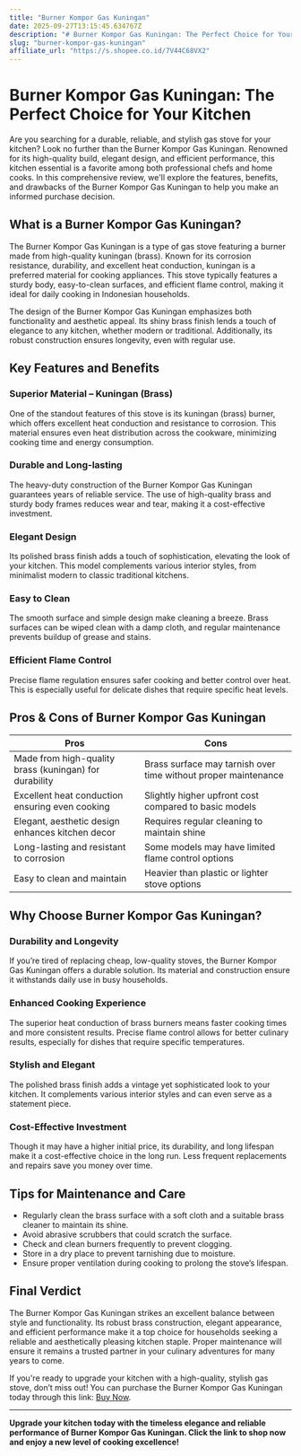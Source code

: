 ```yaml
---
title: "Burner Kompor Gas Kuningan"
date: 2025-09-27T13:15:45.634767Z
description: "# Burner Kompor Gas Kuningan: The Perfect Choice for Your Kitchen..."
slug: "burner-kompor-gas-kuningan"
affiliate_url: "https://s.shopee.co.id/7V44C68VX2"
---
```

# Burner Kompor Gas Kuningan: The Perfect Choice for Your Kitchen

Are you searching for a durable, reliable, and stylish gas stove for your kitchen? Look no further than the Burner Kompor Gas Kuningan. Renowned for its high-quality build, elegant design, and efficient performance, this kitchen essential is a favorite among both professional chefs and home cooks. In this comprehensive review, we'll explore the features, benefits, and drawbacks of the Burner Kompor Gas Kuningan to help you make an informed purchase decision.

## What is a Burner Kompor Gas Kuningan?

The Burner Kompor Gas Kuningan is a type of gas stove featuring a burner made from high-quality kuningan (brass). Known for its corrosion resistance, durability, and excellent heat conduction, kuningan is a preferred material for cooking appliances. This stove typically features a sturdy body, easy-to-clean surfaces, and efficient flame control, making it ideal for daily cooking in Indonesian households.

The design of the Burner Kompor Gas Kuningan emphasizes both functionality and aesthetic appeal. Its shiny brass finish lends a touch of elegance to any kitchen, whether modern or traditional. Additionally, its robust construction ensures longevity, even with regular use.

## Key Features and Benefits

### Superior Material – Kuningan (Brass)

One of the standout features of this stove is its kuningan (brass) burner, which offers excellent heat conduction and resistance to corrosion. This material ensures even heat distribution across the cookware, minimizing cooking time and energy consumption.

### Durable and Long-lasting

The heavy-duty construction of the Burner Kompor Gas Kuningan guarantees years of reliable service. The use of high-quality brass and sturdy body frames reduces wear and tear, making it a cost-effective investment.

### Elegant Design

Its polished brass finish adds a touch of sophistication, elevating the look of your kitchen. This model complements various interior styles, from minimalist modern to classic traditional kitchens.

### Easy to Clean

The smooth surface and simple design make cleaning a breeze. Brass surfaces can be wiped clean with a damp cloth, and regular maintenance prevents buildup of grease and stains.

### Efficient Flame Control

Precise flame regulation ensures safer cooking and better control over heat. This is especially useful for delicate dishes that require specific heat levels.

## Pros & Cons of Burner Kompor Gas Kuningan

| Pros | Cons |
|-------------------------|----------------------------|
| Made from high-quality brass (kuningan) for durability | Brass surface may tarnish over time without proper maintenance |
| Excellent heat conduction ensuring even cooking | Slightly higher upfront cost compared to basic models |
| Elegant, aesthetic design enhances kitchen decor | Requires regular cleaning to maintain shine |
| Long-lasting and resistant to corrosion | Some models may have limited flame control options |
| Easy to clean and maintain | Heavier than plastic or lighter stove options |

## Why Choose Burner Kompor Gas Kuningan?

### Durability and Longevity

If you’re tired of replacing cheap, low-quality stoves, the Burner Kompor Gas Kuningan offers a durable solution. Its material and construction ensure it withstands daily use in busy households.

### Enhanced Cooking Experience

The superior heat conduction of brass burners means faster cooking times and more consistent results. Precise flame control allows for better culinary results, especially for dishes that require specific temperatures.

### Stylish and Elegant

The polished brass finish adds a vintage yet sophisticated look to your kitchen. It complements various interior styles and can even serve as a statement piece.

### Cost-Effective Investment

Though it may have a higher initial price, its durability, and long lifespan make it a cost-effective choice in the long run. Less frequent replacements and repairs save you money over time.

## Tips for Maintenance and Care

- Regularly clean the brass surface with a soft cloth and a suitable brass cleaner to maintain its shine.
- Avoid abrasive scrubbers that could scratch the surface.
- Check and clean burners frequently to prevent clogging.
- Store in a dry place to prevent tarnishing due to moisture.
- Ensure proper ventilation during cooking to prolong the stove’s lifespan.

## Final Verdict

The Burner Kompor Gas Kuningan strikes an excellent balance between style and functionality. Its robust brass construction, elegant appearance, and efficient performance make it a top choice for households seeking a reliable and aesthetically pleasing kitchen staple. Proper maintenance will ensure it remains a trusted partner in your culinary adventures for many years to come.

If you're ready to upgrade your kitchen with a high-quality, stylish gas stove, don’t miss out! You can purchase the Burner Kompor Gas Kuningan today through this link: [Buy Now](https://s.shopee.co.id/7V44C68VX2).

---

**Upgrade your kitchen today with the timeless elegance and reliable performance of Burner Kompor Gas Kuningan. Click the link to shop now and enjoy a new level of cooking excellence!**